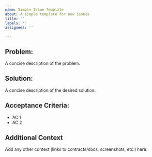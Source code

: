 ```yaml
---
name: Simple Issue Template
about: A simple template for new issues
title: ''
labels: ''
assignees: ''

---
```


## Problem:
A concise description of the problem.

## Solution:
A concise description of the desired solution.

## Acceptance Criteria:
* AC 1
* AC 2

## Additional Context 
Add any other context (links to contracts/docs, screenshots, etc.) here.
